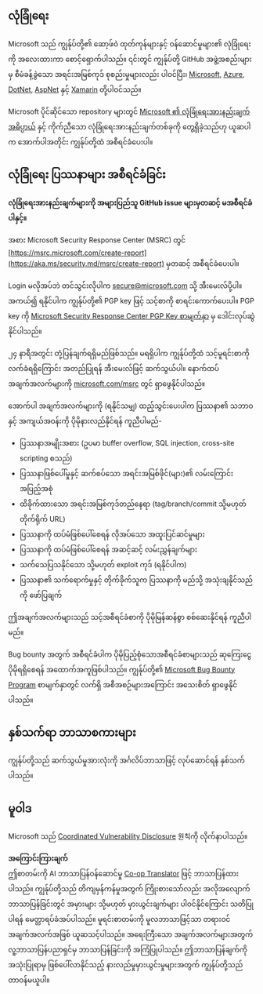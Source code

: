 <!--
CO_OP_TRANSLATOR_METADATA:
{
  "original_hash": "57f14126c1c6add76b3aef3844dfe4e3",
  "translation_date": "2025-07-09T18:53:53+00:00",
  "source_file": "SECURITY.md",
  "language_code": "my"
}
-->
## လုံခြုံရေး

Microsoft သည် ကျွန်ုပ်တို့၏ ဆော့ဖ်ဝဲ ထုတ်ကုန်များနှင့် ဝန်ဆောင်မှုများ၏ လုံခြုံရေးကို အလေးထားကာ စောင့်ရှောက်ပါသည်။ ၎င်းတွင် ကျွန်ုပ်တို့ GitHub အဖွဲ့အစည်းများမှ စီမံခန့်ခွဲသော အရင်းအမြစ်ကုဒ် စုစည်းမှုများလည်း ပါဝင်ပြီး၊ [Microsoft](https://github.com/Microsoft), [Azure](https://github.com/Azure), [DotNet](https://github.com/dotnet), [AspNet](https://github.com/aspnet) နှင့် [Xamarin](https://github.com/xamarin) တို့ပါဝင်သည်။

Microsoft ပိုင်ဆိုင်သော repository များတွင် [Microsoft ၏ လုံခြုံရေးအားနည်းချက် အဓိပ္ပာယ်](https://aka.ms/security.md/definition) နှင့် ကိုက်ညီသော လုံခြုံရေးအားနည်းချက်တစ်ခုကို တွေ့ရှိခဲ့သည်ဟု ယူဆပါက အောက်ပါအတိုင်း ကျွန်ုပ်တို့ထံ အစီရင်ခံပေးပါ။

## လုံခြုံရေး ပြဿနာများ အစီရင်ခံခြင်း

**လုံခြုံရေးအားနည်းချက်များကို အများပြည်သူ GitHub issue များမှတဆင့် မအစီရင်ခံပါနှင့်။**

အစား Microsoft Security Response Center (MSRC) တွင် [https://msrc.microsoft.com/create-report](https://aka.ms/security.md/msrc/create-report) မှတဆင့် အစီရင်ခံပေးပါ။

Login မလိုအပ်ဘဲ တင်သွင်းလိုပါက [secure@microsoft.com](mailto:secure@microsoft.com) သို့ အီးမေးလ်ပို့ပါ။ အကယ်၍ ရနိုင်ပါက ကျွန်ုပ်တို့၏ PGP key ဖြင့် သင့်စာကို စာရင်းကောက်ပေးပါ။ PGP key ကို [Microsoft Security Response Center PGP Key စာမျက်နှာ](https://aka.ms/security.md/msrc/pgp) မှ ဒေါင်းလုပ်ဆွဲနိုင်ပါသည်။

၂၄ နာရီအတွင်း တုံ့ပြန်ချက်ရရှိမည်ဖြစ်သည်။ မရရှိပါက ကျွန်ုပ်တို့ထံ သင့်မူရင်းစာကို လက်ခံရရှိကြောင်း အတည်ပြုရန် အီးမေးလ်ဖြင့် ဆက်သွယ်ပါ။ နောက်ထပ်အချက်အလက်များကို [microsoft.com/msrc](https://www.microsoft.com/msrc) တွင် ရှာဖွေနိုင်ပါသည်။

အောက်ပါ အချက်အလက်များကို (ရနိုင်သမျှ) ထည့်သွင်းပေးပါက ပြဿနာ၏ သဘာဝနှင့် အကျယ်အဝန်းကို ပိုမိုနားလည်နိုင်ရန် ကူညီပါမည်-

  * ပြဿနာအမျိုးအစား (ဥပမာ buffer overflow, SQL injection, cross-site scripting စသည်)
  * ပြဿနာဖြစ်ပေါ်မှုနှင့် ဆက်စပ်သော အရင်းအမြစ်ဖိုင်(များ)၏ လမ်းကြောင်းအပြည့်အစုံ
  * ထိခိုက်ထားသော အရင်းအမြစ်ကုဒ်တည်နေရာ (tag/branch/commit သို့မဟုတ် တိုက်ရိုက် URL)
  * ပြဿနာကို ထပ်မံဖြစ်ပေါ်စေရန် လိုအပ်သော အထူးပြင်ဆင်မှုများ
  * ပြဿနာကို ထပ်မံဖြစ်ပေါ်စေရန် အဆင့်ဆင့် လမ်းညွှန်ချက်များ
  * သက်သေပြသနိုင်သော သို့မဟုတ် exploit ကုဒ် (ရနိုင်ပါက)
  * ပြဿနာ၏ သက်ရောက်မှုနှင့် တိုက်ခိုက်သူက ပြဿနာကို မည်သို့ အသုံးချနိုင်သည်ကို ဖော်ပြချက်

ဤအချက်အလက်များသည် သင့်အစီရင်ခံစာကို ပိုမိုမြန်ဆန်စွာ စစ်ဆေးနိုင်ရန် ကူညီပါမည်။

Bug bounty အတွက် အစီရင်ခံပါက ပိုမိုပြည့်စုံသောအစီရင်ခံစာများသည် ဆုကြေးငွေ ပိုမိုရရှိစေရန် အထောက်အကူဖြစ်ပါသည်။ ကျွန်ုပ်တို့၏ [Microsoft Bug Bounty Program](https://aka.ms/security.md/msrc/bounty) စာမျက်နှာတွင် လက်ရှိ အစီအစဉ်များအကြောင်း အသေးစိတ် ရှာဖွေနိုင်ပါသည်။

## နှစ်သက်ရာ ဘာသာစကားများ

ကျွန်ုပ်တို့သည် ဆက်သွယ်မှုအားလုံးကို အင်္ဂလိပ်ဘာသာဖြင့် လုပ်ဆောင်ရန် နှစ်သက်ပါသည်။

## မူဝါဒ

Microsoft သည် [Coordinated Vulnerability Disclosure](https://aka.ms/security.md/cvd) 원칙ကို လိုက်နာပါသည်။

**အကြောင်းကြားချက်**  
ဤစာတမ်းကို AI ဘာသာပြန်ဝန်ဆောင်မှု [Co-op Translator](https://github.com/Azure/co-op-translator) ဖြင့် ဘာသာပြန်ထားပါသည်။ ကျွန်ုပ်တို့သည် တိကျမှန်ကန်မှုအတွက် ကြိုးစားသော်လည်း အလိုအလျောက် ဘာသာပြန်ခြင်းတွင် အမှားများ သို့မဟုတ် မှားယွင်းချက်များ ပါဝင်နိုင်ကြောင်း သတိပြုပါရန် မေတ္တာရပ်ခံအပ်ပါသည်။ မူရင်းစာတမ်းကို မူလဘာသာဖြင့်သာ တရားဝင်အချက်အလက်အဖြစ် ယူဆသင့်ပါသည်။ အရေးကြီးသော အချက်အလက်များအတွက် လူ့ဘာသာပြန်ပညာရှင်မှ ဘာသာပြန်ခြင်းကို အကြံပြုပါသည်။ ဤဘာသာပြန်ချက်ကို အသုံးပြုရာမှ ဖြစ်ပေါ်လာနိုင်သည့် နားလည်မှုမှားယွင်းမှုများအတွက် ကျွန်ုပ်တို့သည် တာဝန်မယူပါ။